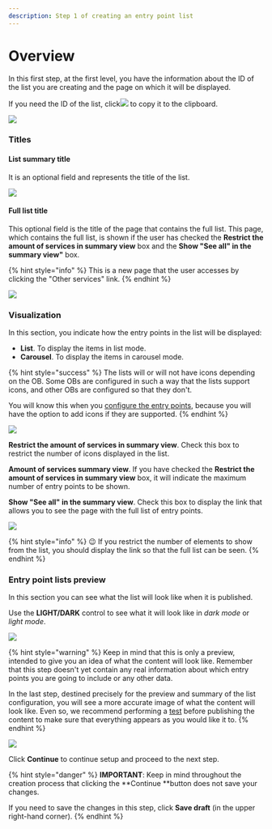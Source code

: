 ```yaml
---
description: Step 1 of creating an entry point list
---
```


# Overview

In this first step, at the first level, you have the information about the ID of the list you are creating and the page on which it will be displayed.

If you need the ID of the list, click![](../.gitbook/assets/icono\_copypaste.png) to copy it to the clipboard.

![](../.gitbook/assets/Name\&Location.png)

### Titles

#### List summary title

It is an optional field and represents the title of the list.

![](../.gitbook/assets/List\_summary\_title.gif)

#### Full list title

This optional field is the title of the page that contains the full list. This page, which contains the full list, is shown if the user has checked the **Restrict the amount of services in summary view** box and the **Show "See all" in the summary view"** box.

{% hint style="info" %}
This is a new page that the user accesses by clicking the "Other services" link.
{% endhint %}

![](../.gitbook/assets/full\_list\_title.gif)

### Visualization

In this section, you indicate how the entry points in the list will be displayed:

* **List**. To display the items in list mode.
* **Carousel**. To display the items in carousel mode.

{% hint style="success" %}
The lists will or will not have icons depending on the OB. Some OBs are configured in such a way that the lists support icons, and other OBs are configured so that they don't.

You will know this when you [configure the entry points](../como-crear-editar-un-entrypoint.md#crear-un-entrypoint), because you will have the option to add icons if they are supported.
{% endhint %}

![](../.gitbook/assets/Visualization\_section.png)

**Restrict the amount of services in summary view**. Check this box to restrict the number of icons displayed in the list.

**Amount of services summary view**. If you have checked the **Restrict the amount of services in summary view** box, it will indicate the maximum number of entry points to be shown.

**Show "See all" in the summary view**. Check this box to display the link that allows you to see the page with the full list of entry points.

![](../.gitbook/assets/enlace\_OtrosServicios.png)

{% hint style="info" %}
:wink: If you restrict the number of elements to show from the list, you should display the link so that the full list can be seen.
{% endhint %}

### Entry point lists preview

In this section you can see what the list will look like when it is published.

Use the **LIGHT/DARK** control to see what it will look like in _dark mode_ or _light mode_.

![](../.gitbook/assets/light\_dark.png)

{% hint style="warning" %}
Keep in mind that this is only a preview, intended to give you an idea of what the content will look like. Remember that this step doesn't yet contain any real information about which entry points you are going to include or any other data.

In the last step, destined precisely for the preview and summary of the list configuration, you will see a more accurate image of what the content will look like. Even so, we recommend performing a [test](../como-hacer-un-test.md) before publishing the content to make sure that everything appears as you would like it to.
{% endhint %}

![](../.gitbook/assets/preview\_step2.gif)

Click **Continue** to continue setup and proceed to the next step.

{% hint style="danger" %}
**IMPORTANT**: Keep in mind throughout the creation process that clicking the **Continue **button does not save your changes.

If you need to save the changes in this step, click **Save draft** (in the upper right-hand corner).
{% endhint %}
